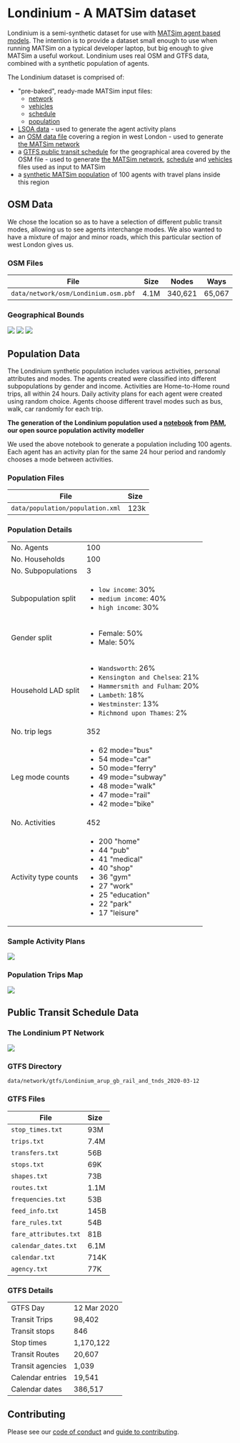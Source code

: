 # Londinium - A MATSim dataset

Londinium is a semi-synthetic dataset for use with [MATSim agent based models](https://www.matsim.org/). The intention
is to provide a dataset small enough to use when running MATSim on a typical developer laptop, but big enough
to give MATSim a useful workout. Londinium uses real OSM and GTFS data, combined with a synthetic population of agents.

The Londinium dataset is comprised of:

- "pre-baked", ready-made MATSim input files:
  - [network](data/network/network.xml)
  - [vehicles](data/network/vehicles.xml)
  - [schedule](data/network/schedule.xml)
  - [population](data/population/population.xml)
- [LSOA data](data/lsoas) - used to generate the agent activity plans
- an [OSM data file](data/network/osm) covering a region in west London - used to generate
[the MATSim network](data/network/network.xml)
- a [GTFS public transit schedule](data/network/gtfs/Londinium_arup_gb_rail_and_tnds_2020-03-12) for the
geographical area covered by the OSM file - used to generate [the MATSim network](data/network/network.xml),
[schedule](data/network/schedule.xml) and [vehicles](data/network/vehicles.xml) files used as input to MATSim
- a [synthetic MATSim population](data/population/population.xml) of 100 agents with travel plans inside this region


## OSM Data
We chose the location so as to have a selection of different public transit modes, allowing us to see agents
interchange modes. We also wanted to have a mixture of major and minor roads, which this particular section of west
London gives us.

### OSM Files
| File                                           | Size    | Nodes   | Ways   | Relations |
| ---------------------------------------------- |:-------:|:-------:|:------:|:---------:|
| `data/network/osm/Londinium.osm.pbf`           | 4.1M    | 340,621 | 65,067 | 2,129     |

### Geographical Bounds
<kbd><img src="londinium-larger-context-map.png"/></kbd>
<kbd><img src="londinium-bounding-box.png"/></kbd>
<kbd><img src="londinium-map.png"/></kbd>

## Population Data
The Londinium synthetic population includes various activities, personal attributes and modes. The agents created
were classified into different subpopulations by gender and income. Activities are Home-to-Home round trips, all
within 24 hours. Daily activity plans for each agent were created using random choice. Agents choose different travel
modes such as bus, walk, car randomly for each trip.

**The generation of the Londinium population used a
[notebook](https://github.com/arup-group/pam/blob/main/examples/04_Example-Create-Population-Londinium.ipynb) from
[PAM](https://github.com/arup-group/pam), our open source population activity modeller**

We used the above notebook to generate a population including 100 agents. Each agent has an activity plan for the same 24 hour period and randomly chooses a mode between activities.  

### Population Files
| File                                       | Size   |
| -------------------------------------------|:-------|
| `data/population/population.xml`           | 123k   |

### Population Details
|                      |         |
| -------------------- |:--------|
| No. Agents           | 100     |
| No. Households       | 100     |
| No. Subpopulations   | 3       |
| Subpopulation split  | <ul><li>`low income`: 30% <li>`medium income`: 40% <li>`high income`: 30%</ul> |
| Gender split         | <ul><li>Female: 50% <li>Male: 50%</ul> |
| Household LAD split  | <ul><li>`Wandsworth`: 26% <li>`Kensington and Chelsea`: 21% <li>`Hammersmith and Fulham`: 20% <li>`Lambeth`: 18% <li>`Westminster`: 13% <li>`Richmond upon Thames`: 2% </ul> |
| No. trip legs         | 352     |
| Leg mode counts      | <ul><li>  62 mode="bus" <li>  54 mode="car" <li>  50 mode="ferry" <li>  49 mode="subway" <li>  48 mode="walk" <li>  47 mode="rail" <li>  42 mode="bike" </ul> |
| No. Activities       | 452     |
| Activity type counts |  <ul>  <li>200 "home"  <li>44 "pub"  <li>41 "medical"  <li>40 "shop"  <li>36 "gym"  <li>27 "work"  <li>25 "education"  <li>22 "park"  <li>17 "leisure" </ul> |
  
### Sample Activity Plans
<kbd><img src="example_activity_plan.png"/></kbd>


### Population Trips Map
<kbd><img src="londinium-trips-map.png"/></kbd>


## Public Transit Schedule Data

### The Londinium PT Network
<kbd><img src="londinium-pt-network.png"/></kbd>

### GTFS Directory
`data/network/gtfs/Londinium_arup_gb_rail_and_tnds_2020-03-12`

### GTFS Files
| File                         | Size   |
| ---------------------------- |:-------|
|`stop_times.txt`              | 93M    |
|`trips.txt`                   | 7.4M   |
|`transfers.txt`               | 56B    |
|`stops.txt`                   | 69K    |
|`shapes.txt`                  | 73B    |
|`routes.txt`                  | 1.1M   |
|`frequencies.txt`             | 53B    |
|`feed_info.txt`               | 145B   |
|`fare_rules.txt`              | 54B    |
|`fare_attributes.txt`         | 81B    |
|`calendar_dates.txt`          | 6.1M   |
|`calendar.txt`                | 714K   |
|`agency.txt`                  | 77K    |


### GTFS Details
|                  |             |
| ---------------- |:------------|
| GTFS Day         | 12 Mar 2020 |
| Transit Trips    | 98,402      |
| Transit stops    | 846         |
| Stop times       | 1,170,122   |
| Transit Routes   | 20,607      |
| Transit agencies | 1,039       |
| Calendar entries | 19,541      |
| Calendar dates   | 386,517     |

## Contributing

Please see our [code of conduct](CODE_OF_CONDUCT.md) and [guide to contributing](CONTRIBUTING.md).

